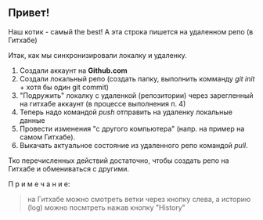 ## Привет!
Наш котик - самый the best!
А эта строка пишется на удаленном репо (в Гитхабе)

Итак, как мы синхронизировали локалку и удаленку.

1. Создали аккаунт на **Github.com**
2. Создали локальный репо (создать папку, выполнить комманду *git init* + хотя бы один git commit)
3. "Подружить" локалку с удаленкой (репозитории) через зарегленный на гитхабе аккаунт (в процессе выполнения п. 4)
4. Теперь надо командой *push* отправить на удаленку локальные данные
5. Провести изменения "с другого компьютера" (напр. на пример на самом Гитхабе).
6. Выкачать актуальное состояние из удаленного репо командой _pull_.

Тко перечисленных действий достаточно, чтобы создать репо на Гитхабе и обмениваться с другими.

П р и м е ч а н и е:

> на Гитхабе можно смотреть ветки через кнопку слева, а историю (log) можно посмтреть нажав кнопку "History"


